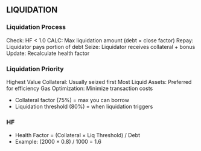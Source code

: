 
## LIQUIDATION

### Liquidation Process

Check: HF < 1.0
CALC: Max liquidation amount (debt × close factor)
Repay: Liquidator pays portion of debt
Seize: Liquidator receives collateral + bonus
Update: Recalculate health factor

### Liquidation Priority

Highest Value Collateral: Usually seized first
Most Liquid Assets: Preferred for efficiency
Gas Optimization: Minimize transaction costs


- Collateral factor (75%) = max you can borrow
- Liquidation threshold (80%) = when liquidation triggers

### HF
- Health Factor = (Collateral × Liq Threshold) / Debt
- Example: (2000 × 0.8) / 1000 = 1.6

